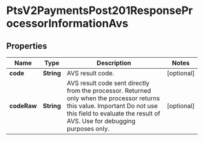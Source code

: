 
# PtsV2PaymentsPost201ResponseProcessorInformationAvs

## Properties
Name | Type | Description | Notes
------------ | ------------- | ------------- | -------------
**code** | **String** | AVS result code.  |  [optional]
**codeRaw** | **String** | AVS result code sent directly from the processor. Returned only when the processor returns this value. Important Do not use this field to evaluate the result of AVS. Use for debugging purposes only.  |  [optional]



